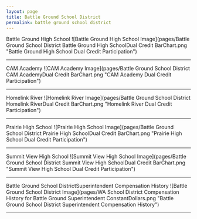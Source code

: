 ```yaml
---
layout: page
title: Battle Ground School District
permalink: battle ground school district
---
```



Battle Ground High School
![Battle Ground High School Image](pages/Battle Ground School District Battle Ground High SchoolDual Credit BarChart.png "Battle Ground High School Dual Credit Participation")

___

CAM Academy
![CAM Academy Image](pages/Battle Ground School District CAM AcademyDual Credit BarChart.png "CAM Academy Dual Credit Participation")

___

Homelink River
![Homelink River Image](pages/Battle Ground School District Homelink RiverDual Credit BarChart.png "Homelink River Dual Credit Participation")

___

Prairie High School
![Prairie High School Image](pages/Battle Ground School District Prairie High SchoolDual Credit BarChart.png "Prairie High School Dual Credit Participation")

___

Summit View High School
![Summit View High School Image](pages/Battle Ground School District Summit View High SchoolDual Credit BarChart.png "Summit View High School Dual Credit Participation")

___

Battle Ground School DistrictSuperintendent Compensation History
![Battle Ground School District Image](pages/WA School District Compensation History for Battle Ground Superintendent ConstantDollars.png "Battle Ground School District Superintendent Compensation History")

___

